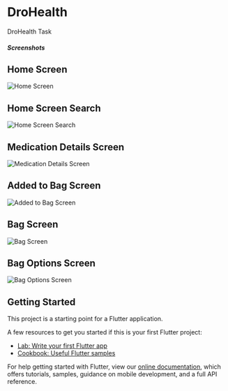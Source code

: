 # DroHealth

DroHealth Task

##### Screenshots

## Home Screen

![Home Screen](https://github.com/timilehinjegede/dro-health/blob/master/graphics/home.png)

## Home Screen Search

![Home Screen Search](https://github.com/timilehinjegede/dro-health/blob/master/graphics/home_search.png)

## Medication Details Screen

![Medication Details Screen](https://github.com/timilehinjegede/dro-health/blob/master/graphics/details.png)

## Added to Bag Screen

![Added to Bag Screen](https://github.com/timilehinjegede/dro-health/blob/master/graphics/added_to_bag.png)

## Bag Screen

![Bag Screen](https://github.com/timilehinjegede/dro-health/blob/master/graphics/bag.png)

## Bag Options Screen

![Bag Options Screen](https://github.com/timilehinjegede/dro-health/blob/master/graphics/bag_options.png)

## Getting Started

This project is a starting point for a Flutter application.

A few resources to get you started if this is your first Flutter project:

- [Lab: Write your first Flutter app](https://flutter.dev/docs/get-started/codelab)
- [Cookbook: Useful Flutter samples](https://flutter.dev/docs/cookbook)

For help getting started with Flutter, view our
[online documentation](https://flutter.dev/docs), which offers tutorials,
samples, guidance on mobile development, and a full API reference.
